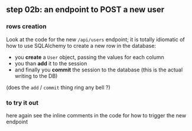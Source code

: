 ## step 02b: an endpoint to POST a new user

### rows creation

Look at the code for the new `/api/users` endpoint; it is totally idiomatic of
how to use SQLAlchemy to create a new row in the database:

- you **create** a `User` object, passing the values for each column
- you than **add** it to the session
- and finally you **commit** the session to the database (this is the actual
  writing to the DB)

(does the `add` / `commit` thing ring any bell ?)

### to try it out

here again see the inline comments in the code for how to trigger the new endpoint
